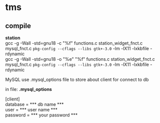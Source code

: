 # tms

## compile

**station**  
gcc -g -Wall -std=gnu18 -c "%f" functions.c station_widget_fnct.c mysql_fnct.c `pkg-config --cflags --libs gtk+-3.0` -lm -lX11 -lxkbfile -rdynamic  
gcc -g -Wall -std=gnu18 -o "%e" "%f"  functions.c station_widget_fnct.c mysql_fnct.c `pkg-config --cflags --libs gtk+-3.0` -lm -lX11 -lxkbfile -rdynamic  


MySQL use .mysql_options file to store about client for connect to db  

in file: **.mysql_options**  

[client]  
database = *** db name ***  
user = *** user name ***  
password = *** your password ***  
